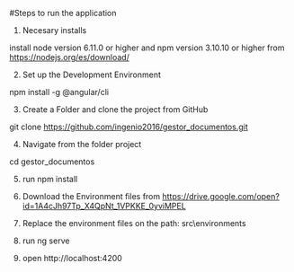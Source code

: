 
#Steps to run the application

1. Necesary installs

  install node version 6.11.0 or higher and npm version 3.10.10 or higher from https://nodejs.org/es/download/

2. Set up the Development Environment

  npm install -g @angular/cli

3. Create a Folder and clone the project from GitHub

  git clone https://github.com/ingenio2016/gestor_documentos.git

4. Navigate from the folder project

  cd gestor_documentos

5. run npm install

6. Download the Environment files from https://drive.google.com/open?id=1A4cJh97Tp_X4QpNt_1VPKKE_0yviMPEL

7. Replace the environment files on the path: src\environments

8. run ng serve

9. open http://localhost:4200
